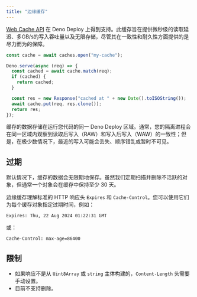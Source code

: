 ```yaml
---
title: "边缘缓存"
---
```


[Web Cache API](https://developer.mozilla.org/en-US/docs/Web/API/Cache) 在 Deno Deploy 上得到支持。此缓存旨在提供微秒级的读取延迟、多GB/s的写入吞吐量以及无限存储，尽管其在一致性和耐久性方面提供的是尽力而为的保障。

```ts
const cache = await caches.open("my-cache");

Deno.serve(async (req) => {
  const cached = await cache.match(req);
  if (cached) {
    return cached;
  }

  const res = new Response("cached at " + new Date().toISOString());
  await cache.put(req, res.clone());
  return res;
});
```

缓存的数据存储在运行您代码的同一 Deno Deploy 区域。通常，您的隔离进程会在同一区域内观察到读取后写入（RAW）和写入后写入（WAW）的一致性；但是，在极少数情况下，最近的写入可能会丢失、顺序错乱或暂时不可见。

## 过期

默认情况下，缓存的数据会无限期地保存。虽然我们定期扫描并删除不活跃的对象，但通常一个对象会在缓存中保持至少 30 天。

边缘缓存理解标准的 HTTP 响应头 `Expires` 和 `Cache-Control`。您可以使用它们为每个缓存对象指定过期时间，例如：

```
Expires: Thu, 22 Aug 2024 01:22:31 GMT
```

或：

```
Cache-Control: max-age=86400
```

## 限制

- 如果响应不是从 `Uint8Array` 或 `string` 主体构建的，`Content-Length` 头需要手动设置。
- 目前不支持删除。